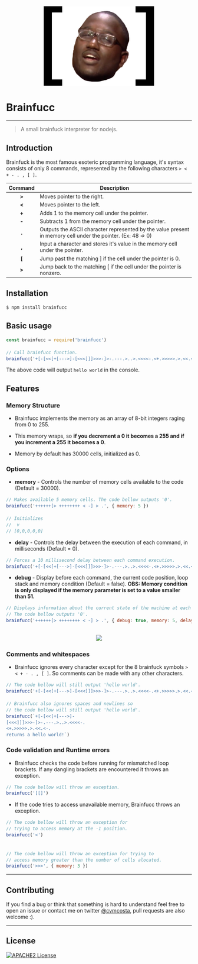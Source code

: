 <div align="center">
	<br>
	<br>
	<img width="300" src="logo.png"></img></a>
</div>

# Brainfucc

---

> A small brainfuck interpreter for nodejs.

## Introduction

Brainfuck is the most famous esoteric programming language, it's syntax consists of only 8 commands, represented by the following characters `> < + - . , [ ]`.

| Command | Description |
| - | -----------------|
| <div align=center>**\>**</div> |  Moves pointer to the right. |
| <div align=center>**\<**</div> |  Moves pointer to the left. |
| <div align=center>**\+**</div> |  Adds 1 to the memory cell under the pointer. |
| <div align=center>**\-**</div> |  Subtracts 1 from the memory cell under the pointer. |
| <div align=center>**\.**</div> |  Outputs the ASCII character represented by the value present in memory cell under the pointer. (Ex: 48 => 0) |
| <div align=center>**\,**</div> |  Input a character and stores it's value in the memory cell under the pointer. |
| <div align=center>**\[**</div> |  Jump past the matching ] if the cell under the pointer is 0. |
| <div align=center>**\>**</div> |  Jump back to the matching [ if the cell under the pointer is nonzero.|

## Installation

```shell
$ npm install brainfucc
```


## Basic usage

```javascript
const brainfucc = require('brainfucc')

// Call brainfucc function.
brainfucc('+[-[<<[+[--->]-[<<<]]]>>>-]>-.---.>..>.<<<<-.<+.>>>>>.>.<<.<-.')
```
The above code will output `hello world` in the console.

## Features

### Memory Structure

- Brainfucc implements the memory as an array of 8-bit integers raging from 0 to 255.

- This memory wraps, so **if you decrement a 0 it becomes a 255 and if you increment a 255 it becomes a 0**.

- Memory by default has 30000 cells, initialized as 0.

### Options

- **memory** - Controls the number of memory cells available to the code (Default = 30000).


```javascript
// Makes available 5 memory cells. The code bellow outputs '0'.
brainfucc('++++++[> ++++++++ < -] > .', { memory: 5 })

// Initializes
//  v
// [0,0,0,0,0]
```

- **delay** - Controls the delay between the execution of each command, in milliseconds (Default = 0).


```javascript
// Forces a 10 millisecond delay between each command execution.
brainfucc('+[-[<<[+[--->]-[<<<]]]>>>-]>-.---.>..>.<<<<-.<+.>>>>>.>.<<.<-.', { delay: 10 })
```


- **debug** - Display before each command, the current code position, loop stack and memory condition (Default = false). **OBS: Memory condition is only displayed if the memory parameter is set to a value smaller than 51.**


```javascript
// Displays information about the current state of the machine at each step.
// The code bellow outputs '0'.
brainfucc('++++++[> ++++++++ < -] > .', { debug: true, memory: 5, delay: 200 })
```
<div align="center">
	<br>
	<img width="400" src="https://media.giphy.com/media/J4Ja55XJcRLOeY9APu/giphy.gif"></img></a>
</div>




### Comments and whitespaces
- Brainfucc ignores every character except for the 8 brainfuck symbols `> < + - . , [ ]`. So comments can be made with any other characters.

```javascript
// The code bellow will still output 'hello world'.
brainfucc('+[-[<<[+[--->]-[<<<]]]>>>-]>-.---.>..>.<<<<-.<+.>>>>>.>.<<.<-. returns a hello world!')

// Brainfucc also ignores spaces and newlines so
// the code bellow will still output 'hello world'.
brainfucc(`+[-[<<[+[--->]-
[<<<]]]>>>-]>-.---.>..>.<<<<-.
<+.>>>>>.>.<<.<-. 
returns a hello world!`)
```

### Code validation and Runtime errors

- Brainfucc checks the code before running for mismatched loop brackets. If any dangling brackets are encountered it throws an exception.


```javascript
// The code bellow will throw an exception.
brainfucc('[[]')
```

- If the code tries to access unavailable memory, Brainfucc throws an exception.

```javascript
// The code bellow will throw an exception for 
// trying to access memory at the -1 position.
brainfucc('<')


// The code bellow will throw an exception for trying to 
// access memory greater than the number of cells alocated.
brainfucc('>>>', { memory: 3 })
```

---

## Contributing

If you find a bug or think that something is hard to understand feel free to open an issue or contact me on twitter [@cvmcosta](https://twitter.com/cvmcosta), pull requests are also welcome :).

---

## License

[![APACHE2 License](https://img.shields.io/github/license/cvmcosta/ltijs)](LICENSE)

